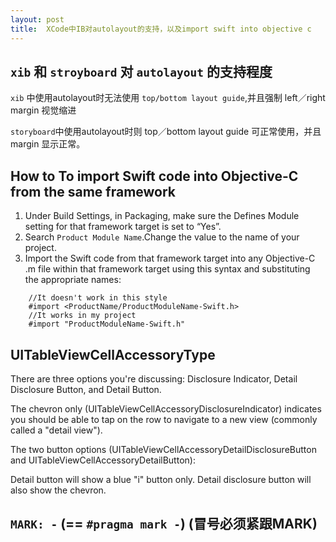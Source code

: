 ```yaml
---
layout: post
title:  XCode中IB对autolayout的支持，以及import swift into objective c
---
```

## `xib` 和 `stroyboard` 对 `autolayout` 的支持程度
`xib` 中使用autolayout时无法使用 `top/bottom layout guide`,并且强制 left／right margin 视觉缩进

`storyboard`中使用autolayout时则 top／bottom layout guide 可正常使用，并且 margin 显示正常。

## How to To import Swift code into Objective-C from the same framework
1. Under Build Settings, in Packaging, make sure the Defines Module setting for that framework target is set to “Yes”.
2. Search `Product Module Name`.Change the value to the name of your project.
3. Import the Swift code from that framework target into any Objective-C .m file within that framework target using this syntax and substituting the appropriate names:
```
	//It doesn't work in this style
	#import <ProductName/ProductModuleName-Swift.h> 
	//It works in my project
	#import "ProductModuleName-Swift.h"
```

## UITableViewCellAccessoryType
There are three options you're discussing: Disclosure Indicator, Detail Disclosure Button, and Detail Button.

The chevron only (UITableViewCellAccessoryDisclosureIndicator) indicates you should be able to tap on the row to navigate to a new view (commonly called a "detail view").

The two button options (UITableViewCellAccessoryDetailDisclosureButton and UITableViewCellAccessoryDetailButton):

Detail button will show a blue "i" button only.
Detail disclosure button will also show the chevron.

## `MARK: -` (==  `#pragma mark -`) (冒号必须紧跟MARK)

